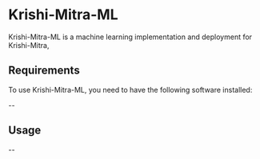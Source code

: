 # Krishi-Mitra-ML

Krishi-Mitra-ML is a machine learning implementation and deployment for Krishi-Mitra,


## Requirements

To use Krishi-Mitra-ML, you need to have the following software installed:

--

## Usage


--